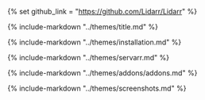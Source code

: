 {% set github_link = "https://github.com/Lidarr/Lidarr" %}

{% include-markdown "../themes/title.md" %}

{% include-markdown "../themes/installation.md" %}

{% include-markdown "../themes/servarr.md" %}

{% include-markdown "../themes/addons/addons.md" %}

{% include-markdown "../themes/screenshots.md" %}